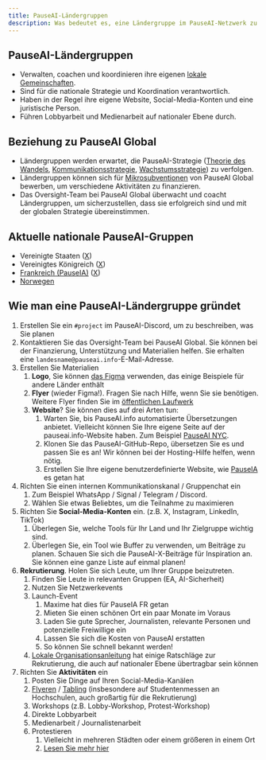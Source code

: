 ```yaml
---
title: PauseAI-Ländergruppen
description: Was bedeutet es, eine Ländergruppe im PauseAI-Netzwerk zu sein?
---
```


## PauseAI-Ländergruppen

- Verwalten, coachen und koordinieren ihre eigenen [lokale Gemeinschaften](/communities).
- Sind für die nationale Strategie und Koordination verantwortlich.
- Haben in der Regel ihre eigene Website, Social-Media-Konten und eine juristische Person.
- Führen Lobbyarbeit und Medienarbeit auf nationaler Ebene durch.

## Beziehung zu PauseAI Global

- Ländergruppen werden erwartet, die PauseAI-Strategie ([Theorie des Wandels](/theory-of-change), [Kommunikationsstrategie](/communication-strategy), [Wachstumsstrategie](/growth-strategy)) zu verfolgen.
- Ländergruppen können sich für [Mikrosubventionen](/microgrants) von PauseAI Global bewerben, um verschiedene Aktivitäten zu finanzieren.
- Das Oversight-Team bei PauseAI Global überwacht und coacht Ländergruppen, um sicherzustellen, dass sie erfolgreich sind und mit der globalen Strategie übereinstimmen.

## Aktuelle nationale PauseAI-Gruppen

- Vereinigte Staaten ([X](https://x.com/PauseAIus))
- Vereinigtes Königreich ([X](https://x.com/PauseAI_UK))
- [Frankreich (PauseIA)](https://pauseia.fr/) ([X](https://x.com/pause_ia))
- [Norwegen](https://pauseai.no/)

## Wie man eine PauseAI-Ländergruppe gründet

1.  Erstellen Sie ein `#project` im PauseAI-Discord, um zu beschreiben, was Sie planen
2.  Kontaktieren Sie das Oversight-Team bei PauseAI Global. Sie können bei der Finanzierung, Unterstützung und Materialien helfen. Sie erhalten eine `landesname@pauseai.info`-E-Mail-Adresse.
3.  Erstellen Sie Materialien
    1.  **Logo**, Sie können [das Figma](https://www.figma.com/design/iQ4PHQTi1vAVmT9Lckazqt/PauseAI-designs---editable) verwenden, das einige Beispiele für andere Länder enthält
    1.  **Flyer** (wieder Figma!). Fragen Sie nach Hilfe, wenn Sie sie benötigen. Weitere Flyer finden Sie im [öffentlichen Laufwerk](https://drive.google.com/drive/u/1/folders/1bQ_MZ8giK-Mee4ABkO0BgcFInaXruNpa)
    1.  **Website**? Sie können dies auf drei Arten tun:
        1.  Warten Sie, bis PauseAI.info automatisierte Übersetzungen anbietet. Vielleicht können Sie Ihre eigene Seite auf der pauseai.info-Website haben. Zum Beispiel [PauseAI NYC](/nyc-action).
        2.  Klonen Sie das PauseAI-GitHub-Repo, übersetzen Sie es und passen Sie es an! Wir können bei der Hosting-Hilfe helfen, wenn nötig.
        3.  Erstellen Sie Ihre eigene benutzerdefinierte Website, wie [PauseIA](https://pauseia.fr/) es getan hat
4.  Richten Sie einen internen Kommunikationskanal / Gruppenchat ein
    1.  Zum Beispiel WhatsApp / Signal / Telegram / Discord.
    2.  Wählen Sie etwas Beliebtes, um die Teilnahme zu maximieren
5.  Richten Sie **Social-Media-Konten** ein. (z.B. X, Instagram, LinkedIn, TikTok)
    1.  Überlegen Sie, welche Tools für Ihr Land und Ihr Zielgruppe wichtig sind.
    2.  Überlegen Sie, ein Tool wie Buffer zu verwenden, um Beiträge zu planen. Schauen Sie sich die PauseAI-X-Beiträge für Inspiration an. Sie können eine ganze Liste auf einmal planen!
6.  **Rekrutierung**. Holen Sie sich Leute, um Ihrer Gruppe beizutreten.
    1.  Finden Sie Leute in relevanten Gruppen (EA, AI-Sicherheit)
    2.  Nutzen Sie Netzwerkevents
    3.  Launch-Event
        1.  Maxime hat dies für PauseIA FR getan
        2.  Mieten Sie einen schönen Ort ein paar Monate im Voraus
        3.  Laden Sie gute Sprecher, Journalisten, relevante Personen und potenzielle Freiwillige ein
        4.  Lassen Sie sich die Kosten von PauseAI erstatten
        5.  So können Sie schnell bekannt werden!
    4.  [Lokale Organisationsanleitung](/local-organizing) hat einige Ratschläge zur Rekrutierung, die auch auf nationaler Ebene übertragbar sein können
7.  Richten Sie **Aktivitäten** ein
    1.  Posten Sie Dinge auf Ihren Social-Media-Kanälen
    2.  [Flyeren](/flyering) / [Tabling](/tabling) (insbesondere auf Studentenmessen an Hochschulen, auch großartig für die Rekrutierung)
    3.  Workshops (z.B. Lobby-Workshop, Protest-Workshop)
    4.  Direkte Lobbyarbeit
    5.  Medienarbeit / Journalistenarbeit
    6.  Protestieren
        1.  Vielleicht in mehreren Städten oder einem größeren in einem Ort
        2.  [Lesen Sie mehr hier](/organizing-a-protest)